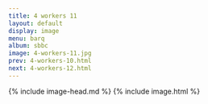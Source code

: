 ```yaml
---
title: 4 workers 11
layout: default
display: image
menu: barq
album: sbbc
image: 4-workers-11.jpg
prev: 4-workers-10.html
next: 4-workers-12.html
---
```

{% include image-head.md %}
{% include image.html %}